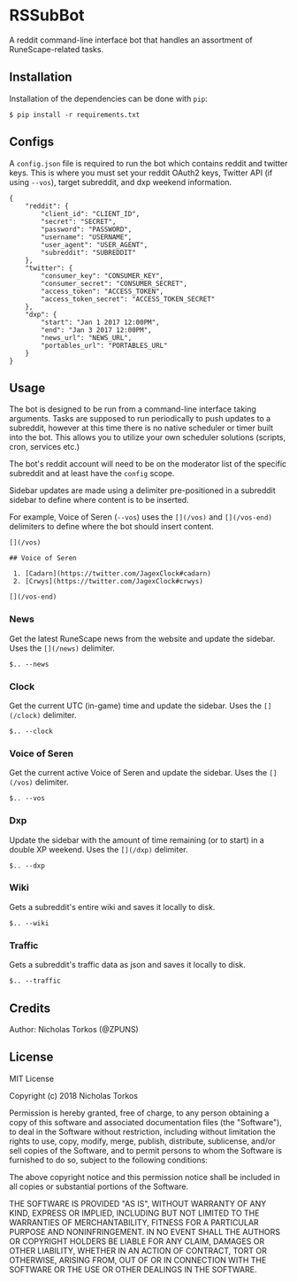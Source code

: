 # RSSubBot

A reddit command-line interface bot that handles an assortment of RuneScape-related tasks.

## Installation

Installation of the dependencies can be done with `pip`:

`$ pip install -r requirements.txt`

## Configs

A `config.json` file is required to run the bot which contains reddit and twitter keys. This is where you must set your reddit OAuth2 keys, Twitter API (if using `--vos`), target subreddit, and dxp weekend information.
```
{
    "reddit": {
        "client_id": "CLIENT_ID",
        "secret": "SECRET",
        "password": "PASSWORD",
        "username": "USERNAME",
        "user_agent": "USER_AGENT",
        "subreddit": "SUBREDDIT"
    },
    "twitter": {
        "consumer_key": "CONSUMER_KEY",
        "consumer_secret": "CONSUMER_SECRET",
        "access_token": "ACCESS_TOKEN",
        "access_token_secret": "ACCESS_TOKEN_SECRET"
    },
    "dxp": {
        "start": "Jan 1 2017 12:00PM",
        "end": "Jan 3 2017 12:00PM",
        "news_url": "NEWS_URL",
        "portables_url": "PORTABLES_URL"
    }
}
```
## Usage

The bot is designed to be run from a command-line interface taking arguments. Tasks are supposed to run periodically to push updates to a subreddit, however at this time there is no native scheduler or timer built into the bot. This allows you to utilize your own scheduler solutions (scripts, cron, services etc.)

The bot's reddit account will need to be on the moderator list of the specific subreddit and at least have the `config` scope.

Sidebar updates are made using a delimiter pre-positioned in a subreddit sidebar to define where content is to be inserted. 

For example, Voice of Seren (`--vos`) uses the `[](/vos)` and `[](/vos-end)` delimiters to define where the bot should insert content.
```
[](/vos)

## Voice of Seren 
 
 1. [Cadarn](https://twitter.com/JagexClock#cadarn) 
 2. [Crwys](https://twitter.com/JagexClock#crwys) 
 
[](/vos-end)
```

### News

Get the latest RuneScape news from the website and update the sidebar. Uses the `[](/news)` delimiter.

`$.. --news`

### Clock

Get the current UTC (in-game) time and update the sidebar. Uses the `[](/clock)` delimiter.

`$.. --clock`

### Voice of Seren

Get the current active Voice of Seren and update the sidebar. Uses the `[](/vos)` delimiter.

`$.. --vos`

### Dxp

Update the sidebar with the amount of time remaining (or to start) in a double XP weekend. Uses the `[](/dxp)` delimiter.

`$.. --dxp`

### Wiki

Gets a subreddit's entire wiki and saves it locally to disk.

`$.. --wiki`

### Traffic

Gets a subreddit's traffic data as json and saves it locally to disk.

`$.. --traffic`

## Credits

Author: Nicholas Torkos (@ZPUNS)

## License

MIT License

Copyright (c) 2018 Nicholas Torkos

Permission is hereby granted, free of charge, to any person obtaining a copy
of this software and associated documentation files (the "Software"), to deal
in the Software without restriction, including without limitation the rights
to use, copy, modify, merge, publish, distribute, sublicense, and/or sell
copies of the Software, and to permit persons to whom the Software is
furnished to do so, subject to the following conditions:

The above copyright notice and this permission notice shall be included in all
copies or substantial portions of the Software.

THE SOFTWARE IS PROVIDED "AS IS", WITHOUT WARRANTY OF ANY KIND, EXPRESS OR
IMPLIED, INCLUDING BUT NOT LIMITED TO THE WARRANTIES OF MERCHANTABILITY,
FITNESS FOR A PARTICULAR PURPOSE AND NONINFRINGEMENT. IN NO EVENT SHALL THE
AUTHORS OR COPYRIGHT HOLDERS BE LIABLE FOR ANY CLAIM, DAMAGES OR OTHER
LIABILITY, WHETHER IN AN ACTION OF CONTRACT, TORT OR OTHERWISE, ARISING FROM,
OUT OF OR IN CONNECTION WITH THE SOFTWARE OR THE USE OR OTHER DEALINGS IN THE
SOFTWARE.
